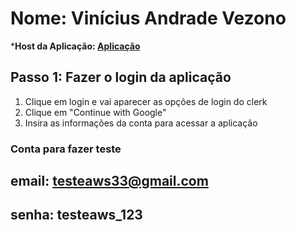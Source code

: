 # Nome: Vinícius Andrade Vezono 

***Host da Aplicação: [Aplicação](http://bucket-greensphere.s3-website.us-east-2.amazonaws.com )**

## Passo 1: Fazer o login da aplicação 
1. Clique em login e vai aparecer as opções de login do clerk 
2. Clique em "Continue with Google"
3. Insira as informações da conta para acessar a aplicação

### Conta para fazer teste
## email: testeaws33@gmail.com
## senha: testeaws_123